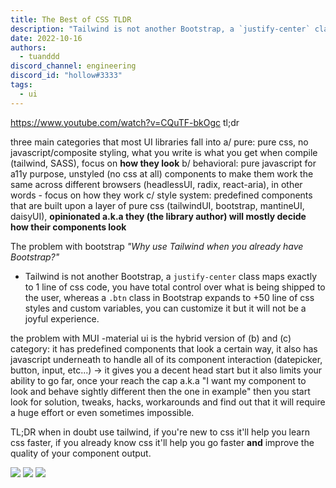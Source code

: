 ```yaml
---
title: The Best of CSS TLDR
description: "Tailwind is not another Bootstrap, a `justify-center` class maps exactly to 1 line of css code, you have total control over what is being shipped to the user, whereas a `.btn` class in Bootstrap expands to +50 line of css styles and custom variables, you can customize it but it will not be a joyful experience."
date: 2022-10-16
authors:
  - tuanddd
discord_channel: engineering
discord_id: "hollow#3333"
tags:
  - ui
---
```


https://www.youtube.com/watch?v=CQuTF-bkOgc
tl;dr

three main categories that most UI libraries fall into
a/ pure: pure css, no javascript/composite styling, what you write is what you get when compile (tailwind, SASS), focus on **how they look**
b/ behavioral: pure javascript for a11y purpose, unstyled (no css at all) components to make them work the same across different browsers (headlessUI, radix, react-aria), in other words - focus on how they work
c/ style system: predefined components that are built upon a layer of pure css (tailwindUI, bootstrap, mantineUI, daisyUI), **opinionated a.k.a they (the library author) will mostly decide how their components look**

The problem with bootstrap
_"Why use Tailwind when you already have Bootstrap?"_

- Tailwind is not another Bootstrap, a `justify-center` class maps exactly to 1 line of css code, you have total control over what is being shipped to the user, whereas a `.btn` class in Bootstrap expands to +50 line of css styles and custom variables, you can customize it but it will not be a joyful experience.

the problem with MUI
-material ui is the hybrid version of (b) and (c) category: it has predefined components that look a certain way, it also has javascript underneath to handle all of its component interaction (datepicker, button, input, etc...) -> it gives you a decent head start but it also limits your ability to go far, once your reach the cap a.k.a "I want my component to look and behave sightly different then the one in example" then you start look for solution, tweaks, hacks, workarounds and find out that it will require a huge effort or even sometimes impossible.

TL;DR when in doubt use tailwind, if you're new to css it'll help you learn css faster, if you already know css it'll help you go faster **and** improve the quality of your component output.

![](assets/202210162154---the-best-of-css-tldr_pasted-image-20221016215600.webp)
![](assets/202210162154---the-best-of-css-tldr_pasted-image-20221016215643.webp)
![](assets/202210162154---the-best-of-css-tldr_pasted-image-20221016215646.webp)

